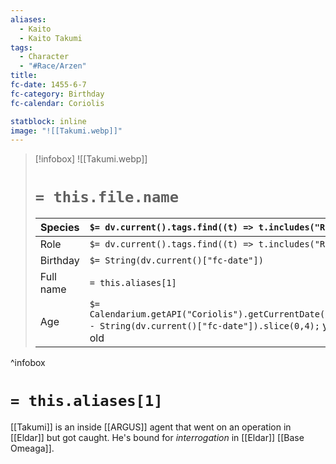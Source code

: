 ```yaml
---
aliases:
  - Kaito
  - Kaito Takumi
tags:
  - Character
  - "#Race/Arzen"
title: 
fc-date: 1455-6-7
fc-category: Birthday
fc-calendar: Coriolis

statblock: inline
image: "![[Takumi.webp]]"
---
```

> [!infobox]
> ![[Takumi.webp]]
> # `= this.file.name`
> | Species | `$= dv.current().tags.find((t) => t.includes("Race"))` |
> | ---- | ---- |
> | Role | `$= dv.current().tags.find((t) => t.includes("Role"))` |
> | Birthday | `$= String(dv.current()["fc-date"])` |
> | Full name | `= this.aliases[1]`|
> | Age | `$= Calendarium.getAPI("Coriolis").getCurrentDate().year - String(dv.current()["fc-date"]).slice(0,4);` years old|
^infobox
# `= this.aliases[1]`
[[Takumi]] is an inside [[ARGUS]] agent that went on an operation in [[Eldar]] but got caught. He's bound for *interrogation* in [[Eldar]] [[Base Omeaga]].